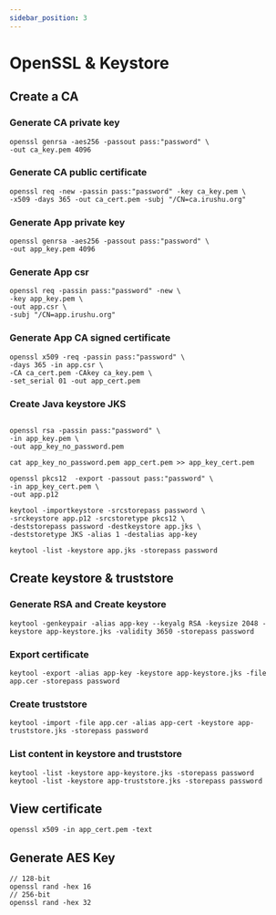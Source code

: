 ```yaml
---
sidebar_position: 3
---
```


# OpenSSL & Keystore

## Create a CA

### Generate CA private key
```shell
openssl genrsa -aes256 -passout pass:"password" \
-out ca_key.pem 4096
```
### Generate CA public certificate
```shell
openssl req -new -passin pass:"password" -key ca_key.pem \
-x509 -days 365 -out ca_cert.pem -subj "/CN=ca.irushu.org"
```

### Generate App private key
```shell
openssl genrsa -aes256 -passout pass:"password" \
-out app_key.pem 4096
```

### Generate App csr
```shell
openssl req -passin pass:"password" -new \
-key app_key.pem \
-out app.csr \
-subj "/CN=app.irushu.org"
```

### Generate App CA signed certificate
```shell
openssl x509 -req -passin pass:"password" \
-days 365 -in app.csr \
-CA ca_cert.pem -CAkey ca_key.pem \
-set_serial 01 -out app_cert.pem
```

### Create Java keystore JKS
```shell

openssl rsa -passin pass:"password" \
-in app_key.pem \
-out app_key_no_password.pem

cat app_key_no_password.pem app_cert.pem >> app_key_cert.pem   

openssl pkcs12  -export -passout pass:"password" \
-in app_key_cert.pem \
-out app.p12 

keytool -importkeystore -srcstorepass password \
-srckeystore app.p12 -srcstoretype pkcs12 \
-deststorepass password -destkeystore app.jks \
-deststoretype JKS -alias 1 -destalias app-key 

keytool -list -keystore app.jks -storepass password
```

## Create keystore & truststore

### Generate RSA and Create keystore
```shell
keytool -genkeypair -alias app-key --keyalg RSA -keysize 2048 -keystore app-keystore.jks -validity 3650 -storepass password
```

### Export certificate
```shell
keytool -export -alias app-key -keystore app-keystore.jks -file app.cer -storepass password
```

### Create truststore
```shell
keytool -import -file app.cer -alias app-cert -keystore app-truststore.jks -storepass password
```

### List content in keystore and truststore
```shell
keytool -list -keystore app-keystore.jks -storepass password
keytool -list -keystore app-truststore.jks -storepass password
```

## View certificate
```shell
openssl x509 -in app_cert.pem -text
```

## Generate AES Key
```shell
// 128-bit
openssl rand -hex 16
// 256-bit
openssl rand -hex 32
```